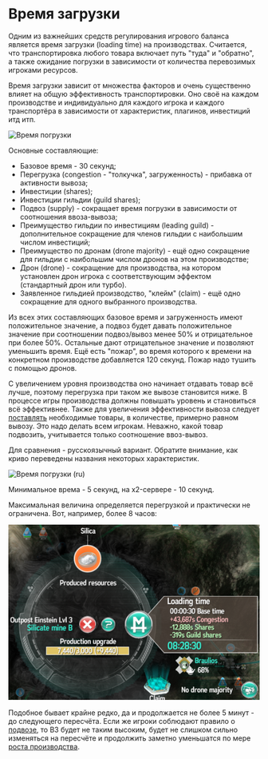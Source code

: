 # Время загрузки

Одним из важнейших средств регулирования игрового баланса является время загрузки (loading time) на производствах. Считается, что транспортировка
любого товара включает путь "туда" и "обратно", а также ожидание погрузки в зависимости от количества перевозимых игроками ресурсов.

Время загрузки зависит от множества факторов и очень существенно влияет на общую эффективность транспортировки. Оно своё на каждом производстве
и индивидуально для каждого игрока и каждого транспортёра в зависимости от характеристик, плагинов, инвестиций итд итп.

![Время погрузки](wt-en.png)

Основные составляющие:

- Базовое время - 30 секунд;
- Перегрузка (congestion - "толкучка", загруженность) - прибавка от активности вывоза;
- Инвестиции (shares);
- Инвестиции гильдии (guild shares);
- Подвоз (supply) - сокращает время погрузки в зависимости от соотношения ввоза-вывоза;
- Преимущество гильдии по инвестициям (leading guild) - дополнительное сокращение для членов гильдии с наибольшим числом инвестиций;
- Преимущество по дронам (drone majority) - ещё одно сокращение для гильдии с наибольшим числом дронов на этом производстве;
- Дрон (drone) - сокращение для производства, на котором установлен дрон игрока с соответствующим эффектом (стандартный дрон или турбо).
- Заявленное гильдией производство, "клейм" (claim) - ещё одно сокращение для одного выбранного производства.

Из всех этих составляющих базовое время и загруженность имеют положительное значение, а подвоз будет давать положительное значение при
соотношении подвоз/вывоз менее 50% и отрицательное при более 50%. Остальные дают отрицательное значение и позволяют уменьшить время. Ещё
есть "пожар", во время которого к времени на конкретном производстве добавляется 120 секунд. Пожар надо тушить с помощью дронов.

С увеличением уровня производства оно начинает отдавать товар всё лучше, поэтому перегрузка при таком же вывозе становится ниже. В процессе
игры производства должны повышать уровень и становиться всё эффективнее. Также для увеличения эффективности вывоза следует [поставлять](supply.md)
необходимые товары, в количестве, примерно равном вывозу. Это надо делать всем игрокам. Неважно, какой товар подвозить, учитывается
только соотношение ввоз-вывоз.

Для сравнения - русскоязычный вариант. Обратите внимание, как криво переведены названия некоторых характеристик.

![Время погрузки (ru)](wt-ru.png)

Минимальное врема - 5 секунд, на x2-сервере - 10 секунд.

Максимальная величина определяется перегрузкой и практически не ограничена. Вот, например, более 8 часов:

![Огромное время загрузки](../images/wt-8h.png)

Подобное бывает крайне редко, да и продолжается не более 5 минут - до следующего пересчёта. Если же игроки соблюдают правило о
[подвозе](supply.md), то ВЗ будет не таким высоким, будет не слишком сильно изменяться на пересчёте и продолжить заметно уменьшатся по
мере [роста производства](factorydev.md).
